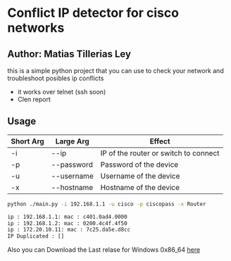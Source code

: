 # Conflict IP detector for cisco networks
## Author: Matias Tillerias Ley

this is a simple python project that you can use to check your network and troubleshoot posibles ip conflicts

- it works over telnet (ssh soon)
- Clen report


## Usage

| Short Arg | Large Arg | Effect |
| ------ | ------ | ------ |
| -i | --ip | IP of the router or switch to connect
| -p | --password | Password of the device
| -u | --username | Username of the device
| -x | --hostname | Hostname of the device

```sh
python ./main.py -i 192.168.1.1 -u cisco -p ciscopass -x Router

ip : 192.168.1.1: mac : c401.0ad4.0000
ip : 192.168.1.2: mac : 0200.4c4f.4f50
ip : 172.20.10.11: mac : 7c25.da5e.d8cc
IP Duplicated : []
```

Also you can Download the Last relase for Windows 0x86_64 [here](https://github.com/MatiasTilerias/Conflic-arp-Cisco/releases/download/0.2/Conflict-Ip0.2.exe)